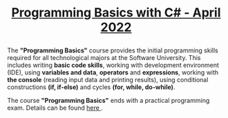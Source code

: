 # <p align="center"><a href="https://softuni.bg/trainings/3836/programming-basics-with-csharp-april-2022"> Programming Basics with C# - April 2022 <a/><p>

The **"Programming Basics"** course provides the initial programming skills required for all technological majors at the Software University. This includes writing **basic code skills**, working with development environment (IDE), using **variables and data**, **operators** and **expressions**, working with **the console** (reading input data and printing results), using conditional constructions **(if, if-else)** and cycles **(for, while, do-while)**.

The course **"Programming Basics"** ends with a practical programming exam. Details can be found <a href="https://softuni.bg/trainings/courses"> here <a/>.

